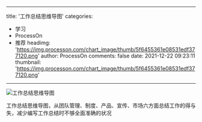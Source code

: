 
---
title: '工作总结思维导图'
categories: 
 - 学习
 - ProcessOn
 - 推荐
headimg: 'https://img.processon.com/chart_image/thumb/5f6455361e08531edf377120.png'
author: ProcessOn
comments: false
date: 2021-12-22 09:23:11
thumbnail: 'https://img.processon.com/chart_image/thumb/5f6455361e08531edf377120.png'
---

<div>   
<img class="thumb" alt="工作总结思维导图" src="https://img.processon.com/chart_image/thumb/5f6455361e08531edf377120.png" referrerpolicy="no-referrer">
<p>工作总结思维导图，从团队管理、制度、产品、宣传、市场六方面总结工作的得与失，减少编写工作总结时不够全面准确的状况</p>  
</div>
            